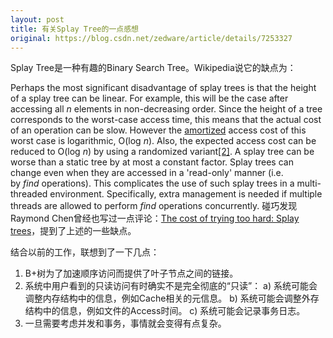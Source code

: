 ```yaml
---
layout: post
title: 有关Splay Tree的一点感想
original: https://blog.csdn.net/zedware/article/details/7253327
---
```

Splay Tree是一种有趣的Binary Search Tree。Wikipedia说它的缺点为：

Perhaps the most significant disadvantage of splay trees is that the height of a splay tree can be linear. For example, this will be the case after accessing all *n* elements in non-decreasing order. Since the height of a tree corresponds to the worst-case
 access time, this means that the actual cost of an operation can be slow. However the [amortized](http://en.wikipedia.org/wiki/Amortized "Amortized") access
 cost of this worst case is logarithmic, O(log *n*). Also, the expected access cost can be reduced to O(log *n*) by using a randomized variant[[2]](http://en.wikipedia.org/wiki/Splay_tree#cite_note-1).
A splay tree can be worse than a static tree by at most a constant factor.
Splay trees can change even when they are accessed in a 'read-only' manner (i.e. by *find* operations). This complicates the use of such splay trees in a multi-threaded environment. Specifically, extra management is needed if multiple threads are allowed
 to perform *find* operations concurrently.
碰巧发现Raymond Chen曾经也写过一点评论：[The cost of trying too hard: Splay trees](http://blogs.msdn.com/b/oldnewthing/archive/2006/01/18/514298.aspx)，提到了上述的一些缺点。

结合以前的工作，联想到了一下几点：
1. B+树为了加速顺序访问而提供了叶子节点之间的链接。
2. 系统中用户看到的只读访问有时确实不是完全彻底的“只读”：
a) 系统可能会调整内存结构中的信息，例如Cache相关的元信息。
b) 系统可能会调整外存结构中的信息，例如文件的Access时间。
c) 系统可能会记录事务日志。
3. 一旦需要考虑并发和事务，事情就会变得有点复杂。


